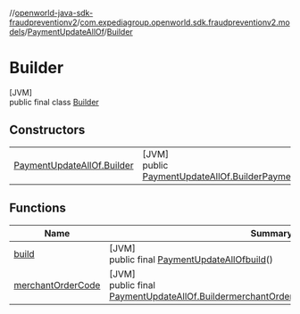 //[openworld-java-sdk-fraudpreventionv2](../../../../index.md)/[com.expediagroup.openworld.sdk.fraudpreventionv2.models](../../index.md)/[PaymentUpdateAllOf](../index.md)/[Builder](index.md)

# Builder

[JVM]\
public final class [Builder](index.md)

## Constructors

| | |
|---|---|
| [PaymentUpdateAllOf.Builder](-payment-update-all-of.-builder.md) | [JVM]<br>public [PaymentUpdateAllOf.Builder](index.md)[PaymentUpdateAllOf.Builder](-payment-update-all-of.-builder.md)([String](https://docs.oracle.com/javase/8/docs/api/java/lang/String.html)merchantOrderCode) |

## Functions

| Name | Summary |
|---|---|
| [build](build.md) | [JVM]<br>public final [PaymentUpdateAllOf](../index.md)[build](build.md)() |
| [merchantOrderCode](merchant-order-code.md) | [JVM]<br>public final [PaymentUpdateAllOf.Builder](index.md)[merchantOrderCode](merchant-order-code.md)([String](https://docs.oracle.com/javase/8/docs/api/java/lang/String.html)merchantOrderCode) |
